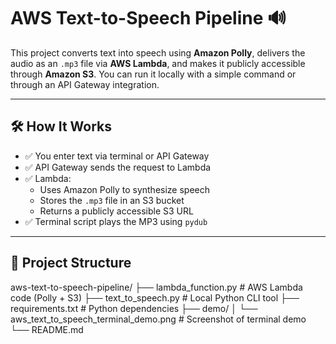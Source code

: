 # AWS Text-to-Speech Pipeline 🔊

This project converts text into speech using **Amazon Polly**, delivers the audio as an `.mp3` file via **AWS Lambda**, and makes it publicly accessible through **Amazon S3**. You can run it locally with a simple command or through an API Gateway integration.

---

## 🛠️ How It Works

- ✅ You enter text via terminal or API Gateway
- ✅ API Gateway sends the request to Lambda
- ✅ Lambda:
  - Uses Amazon Polly to synthesize speech
  - Stores the `.mp3` file in an S3 bucket
  - Returns a publicly accessible S3 URL
- ✅ Terminal script plays the MP3 using `pydub`

---

## 📂 Project Structure

aws-text-to-speech-pipeline/
├── lambda_function.py # AWS Lambda code (Polly + S3)
├── text_to_speech.py # Local Python CLI tool
├── requirements.txt # Python dependencies
├── demo/
│ └── aws_text_to_speech_terminal_demo.png # Screenshot of terminal demo
└── README.md


